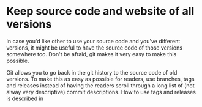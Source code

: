 # Keep source code and website of all versions

In case you'd like other to use your source code and you've different versions, it might be useful to have the source code of those versions somewhere too. Don't be afraid, git makes it very easy to make this possible.

Git allows you to go back in the git history to the source code of old versions. To make this as easy as possible for readers, use branches, tags and releases instead of having the readers scroll through a long list of (not alway very descriptive) commit descriptions. How to use tags and releases is described in [](./versioning_changelog.md)